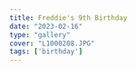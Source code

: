 ```yaml
---
title: Freddie's 9th Birthday
date: "2023-02-16"
type: "gallery"
cover: "L1000208.JPG"
tags: ['birthday']
---
```

